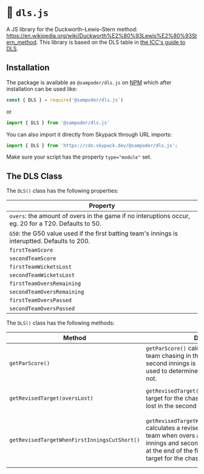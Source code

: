 # 🏏 `dls.js`

A JS library for the Duckworth–Lewis–Stern method: https://en.wikipedia.org/wiki/Duckworth%E2%80%93Lewis%E2%80%93Stern_method. This library is based on the DLS table in [the ICC's guide to DLS](http://icc-live.s3.amazonaws.com/cms/media/about_docs/518a6ddb1aaf6-Duckworth_Lewis%20Method.pdf).

## Installation

The package is available as `@sampoder/dls.js` on [NPM](https://www.npmjs.com/package/@sampoder/dls.js) which after installation can be used like:

```js
const { DLS } = require('@sampoder/dls.js')
```

or 

```js
import { DLS } from '@sampoder/dls.js'
```

You can also import it directly from Skypack through URL imports:

```js
import { DLS } from 'https://cdn.skypack.dev/@sampoder/dls.js';
```

Make sure your script has the property `type="module"` set.

## The DLS Class

The `DLS()` class has the following properties:

| Property      |
| ----------- |
| `overs`: the amount of overs in the game if no interuptions occur, eg. 20 for a T20. Defaults to 50. |
| `G50`: the G50 value used if the first batting team's innings is interuptted. Defaults to 200. |
| `firstTeamScore` |
| `secondTeamScore` |
| `firstTeamWicketsLost` |
| `secondTeamWicketsLost` |
| `firstTeamOversRemaining` |
| `secondTeamOversRemaining` |
| `firstTeamOversPassed` |
| `secondTeamOversPassed` |

The `DLS()` class has the following methods:

| Method      | Description | Required Properties |
| ----------- | ----------- | ----------- |
| `getParScore()`  | `getParScore()` calculates the par score for a team chasing in the second. When the second innings is cut short, this score can be used to determine whether they've won or not. | `overs`, `firstTeamScore`, `secondTeamOversPassed` & `secondTeamWicketsLost` |
| `getRevisedTarget(oversLost)`   | `getRevisedTarget()` calculates a revised target for the chasing team when overs are lost in the second innings. | `overs`, `firstTeamScore`, `secondTeamOversPassed` & `secondTeamWicketsLost`  |
| `getRevisedTargetWhenFirstInningsCutShort()` | `getRevisedTargetWhenFirstInningsCutShort()` calculates a revised target for the chasing team when overs are lost in both the first innings and second innings - it should be ran at the end of the first innings and returns a target for the chasing team. | `G50`, `overs`,`firstTeamScore`, `firstTeamWicketsLost`, `firstTeamOversPassed` (this should be the amount of overs they got to bat in total) |
